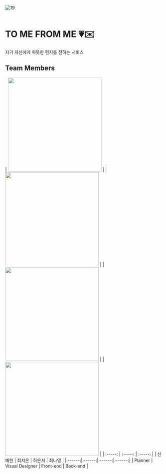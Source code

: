 ![19](https://github.com/user-attachments/assets/d99e8ea0-4982-4355-8246-90ad51d87deb)
<br/>
<br/>

# TO ME FROM ME 💗✉️
자기 자신에게 따뜻한 편지를 전하는 서비스
<br/>


## Team Members
| <img src="https://github.com/user-attachments/assets/10279ddd-528e-41a1-a32f-4eff67b8fe77" width=300px>  | 
| <img src="https://github.com/user-attachments/assets/042e1c36-4273-4583-9596-dfad699737c8" width=300px>  | 
| <img src="https://github.com/user-attachments/assets/7e6a4bd0-dc91-41b5-a383-9489f29e291d" width=300px>  | 
| <img src="https://github.com/user-attachments/assets/22758ff1-f049-43cf-b4db-2d5ea16739ee" width=300px>  | 
| :-----: | :-----: | :-----: |
| 신예한 | 최지은 | 하은서 | 최나영 |
|:------:|:------:|:------:|:------:|
| Planner | Visual Designer | Front-end | Back-end |
